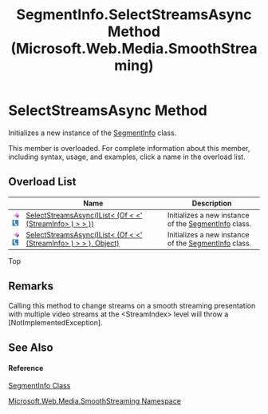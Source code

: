 ﻿---
title: SegmentInfo.SelectStreamsAsync Method  (Microsoft.Web.Media.SmoothStreaming)
TOCTitle: SelectStreamsAsync Method
ms:assetid: Overload:Microsoft.Web.Media.SmoothStreaming.SegmentInfo.SelectStreamsAsync
ms:mtpsurl: https://msdn.microsoft.com/en-us/library/microsoft.web.media.smoothstreaming.segmentinfo.selectstreamsasync(v=VS.90)
ms:contentKeyID: 31469197
ms.date: 05/02/2012
mtps_version: v=VS.90
f1_keywords:
- Microsoft.Web.Media.SmoothStreaming.SegmentInfo.SelectStreamsAsync
dev_langs:
- CSharp
- JScript
- VB
---

# SelectStreamsAsync Method

Initializes a new instance of the [SegmentInfo](segmentinfo-class-microsoft-web-media-smoothstreaming_1.md) class.

This member is overloaded. For complete information about this member, including syntax, usage, and examples, click a name in the overload list.

## Overload List

<table>
<thead>
<tr class="header">
<th> </th>
<th>Name</th>
<th>Description</th>
</tr>
</thead>
<tbody>
<tr class="odd">
<td><img src="images/Dd565996.pubmethod(en-us,VS.90).gif" title="Public method" alt="Public method" /><img src="images/Ff728271.slMobile(en-us,VS.90).gif" title="Supported by Silverlight for Windows Phone" alt="Supported by Silverlight for Windows Phone" /></td>
<td><a href="segmentinfo-selectstreamsasync-method-ilist-streaminfo-microsoft-web-media-smoothstreaming_1.md">SelectStreamsAsync(IList&lt; (Of &lt; &lt;' (StreamInfo&gt; ) &gt; &gt; ))</a></td>
<td>Initializes a new instance of the <a href="segmentinfo-class-microsoft-web-media-smoothstreaming_1.md">SegmentInfo</a> class.</td>
</tr>
<tr class="even">
<td><img src="images/Dd565996.pubmethod(en-us,VS.90).gif" title="Public method" alt="Public method" /><img src="images/Ff728271.slMobile(en-us,VS.90).gif" title="Supported by Silverlight for Windows Phone" alt="Supported by Silverlight for Windows Phone" /></td>
<td><a href="segmentinfo-selectstreamsasync-method-ilist-streaminfo-object-microsoft-web-media-smoothstreaming_1.md">SelectStreamsAsync(IList&lt; (Of &lt; &lt;' (StreamInfo&gt; ) &gt; &gt; ), Object)</a></td>
<td>Initializes a new instance of the <a href="segmentinfo-class-microsoft-web-media-smoothstreaming_1.md">SegmentInfo</a> class.</td>
</tr>
</tbody>
</table>


Top

## Remarks

Calling this method to change streams on a smooth streaming presentation with multiple video streams at the \<StreamIndex\> level will throw a \[NotImplementedException\].

## See Also

#### Reference

[SegmentInfo Class](segmentinfo-class-microsoft-web-media-smoothstreaming_1.md)

[Microsoft.Web.Media.SmoothStreaming Namespace](microsoft-web-media-smoothstreaming-namespace_1.md)

